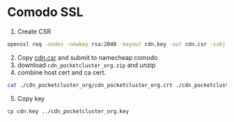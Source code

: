 # Comodo SSL

1. Create CSR

  ```sh
  openssl req -nodes -newkey rsa:2048 -keyout cdn.key -out cdn.csr -subj "/C=KR/ST=GyeongGi-Do/L=Seoul/O=PocketCluster/OU=Operation/CN=cdn.pocketcluster.org"
  ```
2. Copy [cdn.csr](cdn.csr) and submit to namecheap comodo
3. download `cdn_pocketcluster_org.zip` and unzip
4. combine host cert and ca cert.

  ```sh
  cat ./cdn_pocketcluster_org/cdn_pocketcluster_org.crt ./cdn_pocketcluster_org/cdn_pocketcluster_org.ca-bundle >> ../cdn_pocketcluster_org.crt
  ```
5. Copy key

  ```sh
  cp cdn.key ../cdn_pocketcluster_org.key
  ```